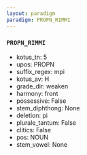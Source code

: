 ```yaml
---
layout: paradigm
paradigm: PROPN_RIMMI
---
```

### ` PROPN_RIMMI `


* kotus_tn: 5
* upos: PROPN
* suffix_regex: mpi
* kotus_av: H
* grade_dir: weaken
* harmony: front
* possessive: False
* stem_diphthong: None
* deletion: pi
* plurale_tantum: False
* clitics: False
* pos: NOUN
* stem_vowel: None
